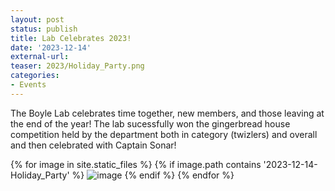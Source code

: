 ```yaml
---
layout: post
status: publish
title: Lab Celebrates 2023!
date: '2023-12-14'
external-url:
teaser: 2023/Holiday_Party.png
categories:
- Events
---
```


The Boyle Lab celebrates time together, new members, and those leaving at the end of the year! The lab sucessfully won the gingerbread house competition held by the department both in category (twizlers) and overall and then celebrated with Captain Sonar!

<div>
{% for image in site.static_files %}
    {% if image.path contains '2023-12-14-Holiday_Party' %}
        <img src="{{ site.baseurl }}{{ image.path }}" alt="image" />
    {% endif %}
{% endfor %}
</div>
